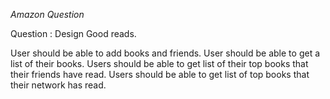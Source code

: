 *Amazon Question*

Question : Design Good reads.

User should be able to add books and friends.
User should be able to get a list of their books.
Users should be able to get list of their top books that their friends have read.
Users should be able to get list of top books that their network has read.